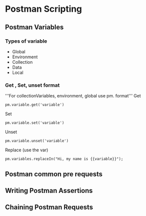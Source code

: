 # Postman Scripting

## Postman Variables
### Types of variable
- Global
- Environment
- Collection
- Data
- Local
### Get , Set, unset format
'''For collectionVariables, environment, global use pm. format'''
Get <br>
```
pm.variable.get('variable') 
```
Set <br>
```
pm.variable.set('variable') 
```
Unset <br>
```
pm.variable.unset('variable')
```
Replace (use the var) <br>
```
pm.variables.replaceIn("Hi, my name is {{variable}}");
```


## Postman common pre requests

## Writing Postman Assertions
## Chaining Postman Requests
